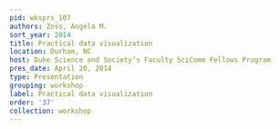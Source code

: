```yaml
---
pid: wksprs_107
authors: Zoss, Angela M.
sort_year: 2014
title: Practical data visualization
location: Durham, NC
host: Duke Science and Society’s Faculty SciComm Fellows Program
pres_date: April 20, 2014
type: Presentation
grouping: workshop
label: Practical data visualization
order: '37'
collection: workshop
---
```

